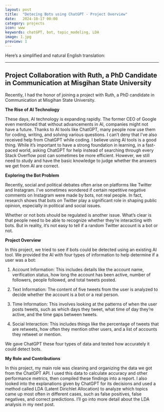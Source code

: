 ```yaml
---
layout: post
title:  "Detecing Bots using ChatGPT - Project Overview"
date:   2024-10-17 00:00
category: projects
icon: www
keywords: chatGPT, bot, topic_modeling, LDA
image: 1.jpg
preview: 1
---
```


Here’s a simplified and natural English translation:

---

## Project Collaboration with Ruth, a PhD Candidate in Communication at Misgihan State University

Recently, I had the honor of joining a project with Ruth, a PhD candidate in Communication at Misgihan State University.

**The Rise of AI Technology**

These days, AI technology is expanding rapidly. The former CEO of Google even mentioned that without advancements in AI, companies might not have a future. Thanks to AI tools like ChatGPT, many people now use them for coding, writing, and solving various questions. I can’t deny that I’ve also received help from ChatGPT while coding. I believe using AI tools is a good thing. While it’s important to have a strong foundation in learning, in a fast-paced world, asking ChatGPT for help instead of searching through every Stack Overflow post can sometimes be more efficient. However, we still need to study and have the basic knowledge to judge whether the answers we get from AI are correct.

**Exploring the Bot Problem**

Recently, social and political debates often arise on platforms like Twitter and Instagram. I've sometimes wondered if certain repetitive negative comments on Instagram were made by bots, not real people. In fact, research shows that bots on Twitter play a significant role in shaping public opinion, especially in political and social issues.

Whether or not bots should be regulated is another issue. What’s clear is that people need to be able to recognize whether they’re interacting with bots. But in reality, it’s not easy to tell if a random Twitter account is a bot or not.

**Project Overview**

In this project, we tried to see if bots could be detected using an existing AI tool. We provided the AI with four types of information to help determine if a user was a bot:

1. Account Information: This includes details like the account name, verification status, how long the account has been active, number of followers, people followed, and total tweets posted.
   
2. Text Information: The content of five tweets from the user is analyzed to decide whether the account is a bot or a real person.

3. Time Information: This involves looking at the patterns of when the user posts tweets, such as which days they tweet, what time of day they’re active, and the time gaps between tweets.

4. Social Interaction: This includes things like the percentage of tweets that are retweets, how often they mention other users, and a list of accounts they retweet or mention.

We gave ChatGPT these four types of data and tested how accurately it could detect bots.

**My Role and Contributions**

In this project, my main role was cleaning and organizing the data we got from the ChatGPT API. I used this data to calculate accuracy and other performance metrics, then compiled these findings into a report. I also looked into the explanations given by ChatGPT for its decisions and used a method called LDA (Latent Dirichlet Allocation) to analyze which topics came up most often in different cases, such as false positives, false negatives, and correct predictions. I’ll go into more detail about the LDA analysis in my next post.
